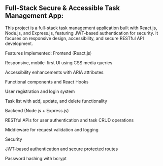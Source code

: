 ## Full-Stack Secure & Accessible Task Management App:

This project is a full-stack task management application built with React.js, Node.js, and Express.js, featuring JWT-based authentication for security. It focuses on responsive design, accessibility, and secure RESTful API development.

Features Implemented:
Frontend (React.js)

Responsive, mobile-first UI using CSS media queries

Accessibility enhancements with ARIA attributes

Functional components and React Hooks

User registration and login system

Task list with add, update, and delete functionality

Backend (Node.js + Express.js)

RESTful APIs for user authentication and task CRUD operations

Middleware for request validation and logging

Security

JWT-based authentication and secure protected routes

Password hashing with bcrypt
